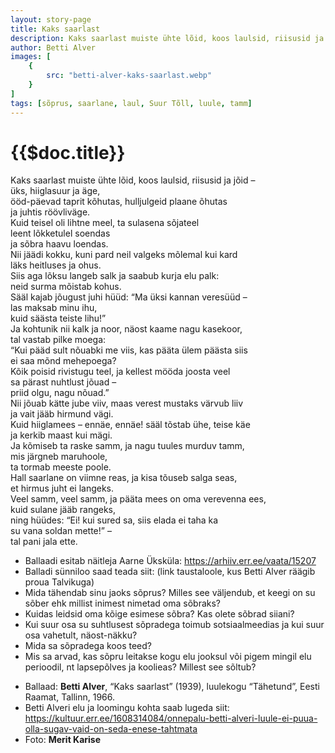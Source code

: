 ```yaml
---
layout: story-page
title: Kaks saarlast
description: Kaks saarlast muiste ühte lõid, koos laulsid, riisusid ja jõid!
author: Betti Alver
images: [
    {
        src: "betti-alver-kaks-saarlast.webp"
    }
]
tags: [sõprus, saarlane, laul, Suur Tõll, luule, tamm]
---
```


# {{$doc.title}}

Kaks saarlast muiste ühte lõid, koos laulsid, riisusid ja jõid – \
üks, hiiglasuur ja äge, \
ööd-päevad taprit kõhutas, hulljulgeid plaane õhutas \
ja juhtis röövliväge. \
Kuid teisel oli lihtne meel, ta sulasena sõjateel \
leent lõkketulel soendas \
ja sõbra haavu loendas. \
Nii jäädi kokku, kuni pard neil valgeks mõlemal kui kard \
läks heitluses ja ohus. \
Siis aga lõksu langeb salk ja saabub kurja elu palk: \
neid surma mõistab kohus. \
Sääl kajab jõugust juhi hüüd: “Ma üksi kannan veresüüd – \
las maksab minu ihu, \
kuid säästa teiste lihu!” \
Ja kohtunik nii kalk ja noor, näost kaame nagu kasekoor, \
tal vastab pilke moega: \
“Kui pääd sult nõuabki me viis, kas pääta ülem päästa siis \
ei saa mõnd mehepoega? \
Kõik poisid rivistugu teel, ja kellest mööda joosta veel \
sa pärast nuhtlust jõuad – \
priid olgu, nagu nõuad.” \
Nii jõuab kätte jube viiv, maas verest mustaks värvub liiv \
ja vait jääb hirmund vägi. \
Kuid hiiglamees – ennäe, ennäe! sääl tõstab ühe, teise käe \
ja kerkib maast kui mägi. \
Ja kõmiseb ta raske samm, ja nagu tuules murduv tamm, \
mis järgneb maruhoole, \
ta tormab meeste poole. \
Hall saarlane on viimne reas, ja kisa tõuseb salga seas, \
et hirmus juht ei langeks. \
Veel samm, veel samm, ja pääta mees on oma verevenna ees, \
kuid sulane jääb rangeks, \
ning hüüdes: “Ei! kui sured sa, siis elada ei taha ka \
su vana soldan mette!” – \
tal pani jala ette.


<story-author :author="author" :origin="origin"></story-author>
<!-- <story-dictionary :terms="frontmatter.dictionary" /> -->

<details-wrapper summary="Mis mõtted tekkisid?">

- Ballaadi esitab näitleja Aarne Üksküla: https://arhiiv.err.ee/vaata/15207
- Balladi sünniloo saad teada siit: (link taustaloole, kus Betti Alver räägib proua Talvikuga)
- Mida tähendab sinu jaoks sõprus? Milles see väljendub, et keegi on su sõber ehk millist inimest nimetad oma sõbraks?
- Kuidas leidsid oma kõige esimese sõbra? Kas olete sõbrad siiani?
- Kui suur osa su suhtlusest sõpradega toimub sotsiaalmeedias ja kui suur osa vahetult, näost-näkku?
- Mida sa sõpradega koos teed?
- Mis sa arvad, kas sõpru leitakse kogu elu jooksul või pigem mingil elu perioodil, nt lapsepõlves ja koolieas? Millest see sõltub?

</details-wrapper>


<details-wrapper summary="Allikad" class="text-sm" icon="icon-park-outline:document-folder">

- Ballaad: **Betti Alver**, “Kaks saarlast” (1939), luulekogu “Tähetund”, Eesti Raamat, Tallinn, 1966. 
- Betti Alveri elu ja loomingu kohta saab lugeda siit: https://kultuur.err.ee/1608314084/onnepalu-betti-alveri-luule-ei-puua-olla-sugav-vaid-on-seda-enese-tahtmata
- Foto: **Merit Karise**

</details-wrapper>